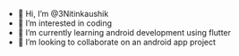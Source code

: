 - 👋 Hi, I’m @3Nitinkaushik
- 👀 I’m interested in coding
- 🌱 I’m currently learning android development using flutter
- 💞️ I’m looking to collaborate on an android app project
